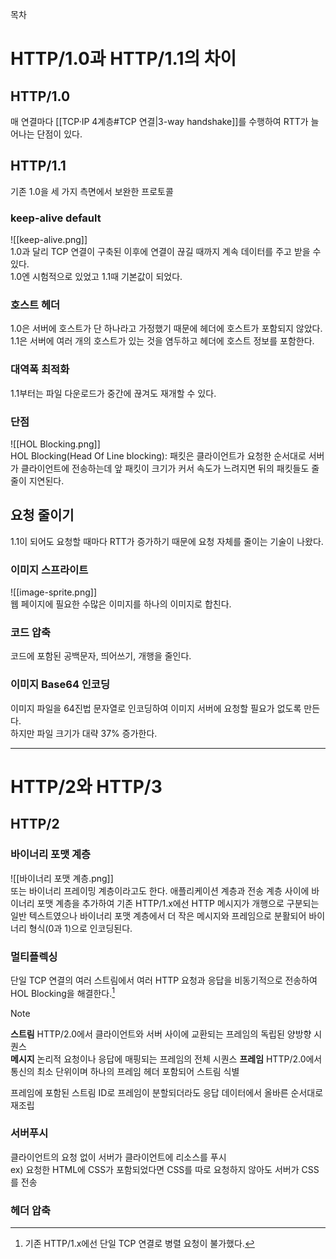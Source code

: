 목차
# HTTP/1.0과 HTTP/1.1의 차이
## HTTP/1.0
매 연결마다 [[TCP·IP 4계층#TCP 연결|3-way handshake]]를 수행하여 RTT가 늘어나는 단점이 있다.  

## HTTP/1.1
기존 1.0을 세 가지 측면에서 보완한 프로토콜  

### keep-alive default
![[keep-alive.png]]  
1.0과 달리 TCP 연결이 구축된 이후에 연결이 끊길 때까지 계속 데이터를 주고 받을 수 있다.  
1.0엔 시험적으로 있었고 1.1때 기본값이 되었다.  
### 호스트 헤더
1.0은 서버에 호스트가 단 하나라고 가정했기 때문에 헤더에 호스트가 포함되지 않았다.  
1.1은 서버에 여러 개의 호스트가 있는 것을 염두하고 헤더에 호스트 정보를 포함한다.  

### 대역폭 최적화
1.1부터는 파일 다운로드가 중간에 끊겨도 재개할 수 있다.  

### 단점
![[HOL Blocking.png]]  
HOL Blocking(Head Of Line blocking): 패킷은 클라이언트가 요청한 순서대로 서버가 클라이언트에 전송하는데 앞 패킷이 크기가 커서 속도가 느려지면 뒤의 패킷들도 줄줄이 지연된다.

## 요청 줄이기
1.1이 되어도 요청할 때마다 RTT가 증가하기 때문에 요청 자체를 줄이는 기술이 나왔다.  

### 이미지 스프라이트
![[image-sprite.png]]  
웹 페이지에 필요한 수많은 이미지를 하나의 이미지로 합친다.  

### 코드 압축
코드에 포함된 공백문자, 띄어쓰기, 개행을 줄인다.

### 이미지 Base64 인코딩
이미지 파일을 64진법 문자열로 인코딩하여 이미지 서버에 요청할 필요가 없도록 만든다.  
하지만 파일 크기가 대략 37% 증가한다.  

---
# HTTP/2와 HTTP/3
## HTTP/2
### 바이너리 포맷 계층
![[바이너리 포맷 계층.png]]  
또는 바이너리 프레이밍 계층이라고도 한다. 애플리케이션 계층과 전송 계층 사이에 바이너리 포맷 계층을 추가하여 기존 HTTP/1.x에선 HTTP 메시지가 개행으로 구분되는 일반 텍스트였으나 바이너리 포맷 계층에서 더 작은 메시지와 프레임으로 분활되어 바이너리 형식(0과 1)으로 인코딩된다.  

### 멀티플렉싱
단일 TCP 연결의 여러 스트림에서 여러 HTTP 요청과 응답을 비동기적으로 전송하여 HOL Blocking을 해결한다.[^1]  

> [!NOTE]  
> **스트림** HTTP/2.0에서 클라이언트와 서버 사이에 교환되는 프레임의 독립된 양방향 시퀀스  
> **메시지** 논리적 요청이나 응답에 매핑되는 프레임의 전체 시퀀스
> **프레임** HTTP/2.0에서 통신의 최소 단위이며 하나의 프레임 헤더 포함되어 스트림 식별

프레임에 포함된 스트림 ID로 프레임이 분할되더라도 응답 데이터에서 올바른 순서대로 재조립  

### 서버푸시
클라이언트의 요청 없이 서버가 클라이언트에 리소스를 푸시  
ex) 요청한 HTML에 CSS가 포함되었다면 CSS를 따로 요청하지 않아도 서버가 CSS를 전송  

### 헤더 압축



[^1]: 기존 HTTP/1.x에선 단일 TCP 연결로 병렬 요청이 불가했다.